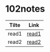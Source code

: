 # 102notes

| Tilte      | Link |
| ----------- | ----------- |
| read1      | [read1]()      |
| read2   | [read2]()        |
